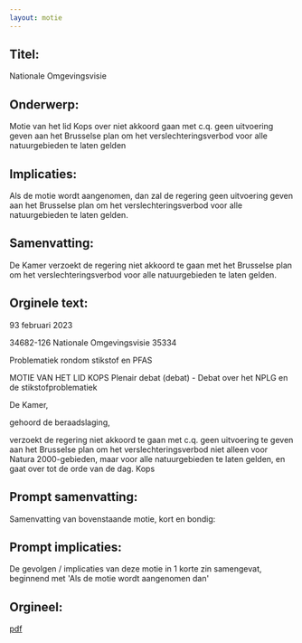 ```yaml
---
layout: motie
---
```

## Titel:
Nationale Omgevingsvisie
## Onderwerp:
Motie van het lid Kops over niet akkoord gaan met c.q. geen uitvoering geven aan het Brusselse plan om het verslechteringsverbod voor alle natuurgebieden te laten gelden 
## Implicaties:

Als de motie wordt aangenomen, dan zal de regering geen uitvoering geven aan het Brusselse plan om het verslechteringsverbod voor alle natuurgebieden te laten gelden.
## Samenvatting:

De Kamer verzoekt de regering niet akkoord te gaan met het Brusselse plan om het verslechteringsverbod voor alle natuurgebieden te laten gelden.
## Orginele text:


93 februari 2023

34682-126
Nationale Omgevingsvisie
35334

Problematiek rondom stikstof en PFAS

MOTIE VAN HET LID KOPS
Plenair debat (debat) - Debat over het NPLG en de stikstofproblematiek

De Kamer,

gehoord de beraadslaging,

verzoekt de regering niet akkoord te gaan met c.q. geen uitvoering te geven aan het
Brusselse plan om het verslechteringsverbod niet alleen voor Natura 2000-gebieden,
maar voor alle natuurgebieden te laten gelden,
en gaat over tot de orde van de dag.
Kops


## Prompt samenvatting:
Samenvatting van bovenstaande motie, kort en bondig:


## Prompt implicaties:
De gevolgen / implicaties van deze motie in 1 korte zin samengevat, beginnend met 'Als de motie wordt aangenomen dan' 

## Orgineel:
[pdf](https://gegevensmagazijn.tweedekamer.nl/OData/v4/2.0/Document(c4fdc038-f5b3-46b2-870d-51d1a466ec99)/resource)
